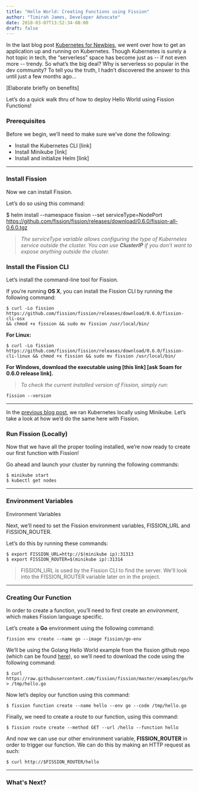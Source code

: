```yaml
---
title: "Hello World: Creating Functions using Fission"
author: "Timirah James, Developer Advocate"
date: 2018-03-07T13:52:34-08:00
draft: false
---
```



In the last blog post [Kubernetes for Newbies](https://fission.io/blog/posts/kubernetes_hello-world/), we went over how to get an application up and running on Kubernetes. Though Kubernetes is surely a hot topic in tech, the “serverless” space has become just as -- if not even more -- trendy. So what’s the big deal? Why is serverless so popular in the dev community? To tell you the truth, I hadn’t discovered the answer to this until just a few months ago... 

[Elaborate briefly on benefits]



Let’s do a quick walk thru of how to deploy Hello World using Fission Functions!


### Prerequisites

Before we begin, we’ll need to make sure we’ve done the following:

- Install the Kubernetes CLI [link]
- Install Minikube [link]
- Install and initialize Helm [link]

----

### Install Fission

Now we can install Fission. 

Let’s do so using this command:

$ helm install --namespace fission --set serviceType=NodePort https://github.com/fission/fission/releases/download/0.6.0/fission-all-0.6.0.tgz


>_The serviceType variable allows configuring the type of Kubernetes service outside the cluster. You can use **ClusterIP** if you don’t want to expose anything outside the cluster._


### Install the Fission CLI

Let’s install the command-line tool for Fission.

If you’re running **OS X**, you can install the Fission CLI by running the following command:				
					
	$ curl -Lo fission
	https://github.com/fission/fission/releases/download/0.6.0/fission-cli-osx
	&& chmod +x fission && sudo mv fission /usr/local/bin/


**For Linux:**

	$ curl -Lo fission https://github.com/fission/fission/releases/download/0.6.0/fission-cli-linux && chmod +x fission && sudo mv fission /usr/local/bin/


**For Windows, download the executable using [this link] [ask Soam for 0.6.0 release link].**


>_To check the current installed version of Fission, simply run:_

	fission --version


----

In the [previous blog post](https://fission.io/blog/posts/kubernetes_hello-world/), we ran Kubernetes locally using Minikube. Let’s take a look at how we’d do the same here with Fission. 

### Run Fission (Locally)

Now that we have all the proper tooling installed, we’re now ready to create our first function with Fission! 

Go ahead and launch your cluster by running the following commands:			
					
	$ minikube start
	$ kubectl get nodes

----

### Environment Variables

Environment Variables

Next, we’ll need to set the Fission environment variables, FISSION_URL and FISSION_ROUTER. 

Let’s do this by running these commands:

	$ export FISSION_URL=http://$(minikube ip):31313
	$ export FISSION_ROUTER=$(minikube ip):31314

> FISSION_URL is used by the Fission CLI to find the server. We'll look into the FISSION_ROUTER variable later on in the project.


----

### Creating Our Function

In order to create a function, you’ll need to first create an _environment_, which makes Fission language specific.

Let’s create a **Go** environment using the following command:

	fission env create --name go --image fission/go-env


We’ll be using the Golang Hello World example from the fission github repo (which can be found [here](https://github.com/fission/fission/blob/master/examples/go/hello.go)), so we’ll need to download the code using the following command:
									
	$ curl https://raw.githubusercontent.com/fission/fission/master/examples/go/hello.go > /tmp/hello.go


Now let’s deploy our function using this command:

	$ fission function create --name hello --env go --code /tmp/hello.go


Finally, we need to create a route to our function, using this command:

	$ fission route create --method GET --url /hello --function hello


And now we can use our other environment variable, **FISSION_ROUTER** in order to trigger our function. We can do this by making an HTTP request as such:

	$ curl http://$FISSION_ROUTER/hello
	
----

### What's Next?




